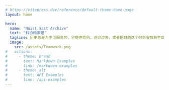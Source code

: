```yaml
---
# https://vitepress.dev/reference/default-theme-home-page
layout: home

hero:
  name: "Nuist Sast Archive"
  text: "科协档案馆"
  tagline: 历史总是为生活服务的，它提供范例，评价过去，或者把目前这个时刻安放到生成――演变中去。——雷蒙·阿隆《历史哲学》
  image:
    src: /assets/Teamwork.png
#   actions:
#     - theme: brand
#       text: Markdown Examples
#       link: /markdown-examples
#     - theme: alt
#       text: API Examples
#       link: /api-examples
---
```


<!-- # -NUIST- -->

<!-- 历史总是为生活服务的，它提供范例，评价过去，或者把目前这个时刻安放到生成――演变中去。——雷蒙·阿隆《历史哲学》

用以记录NUIST校科协的历史 -->
